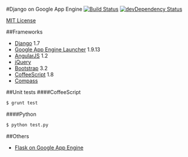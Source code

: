 #Django on Google App Engine
[![Build Status](https://secure.travis-ci.org/kelp404/Django-GAE.png?branch=master)](http://travis-ci.org/kelp404/Django-GAE)
[![devDependency Status](https://david-dm.org/kelp404/Django-GAE/dev-status.png?branch=master)](https://david-dm.org/kelp404/Django-GAE#info=devDependencies)

[MIT License](http://www.opensource.org/licenses/mit-license.php)



##Frameworks
* [Django](https://github.com/django/django) 1.7
* [Google App Engine Launcher](https://developers.google.com/appengine/) 1.9.13
* [AngularJS](http://angularjs.org/) 1.2
* [jQuery](http://jquery.com/)
* [Bootstrap](http://getbootstrap.com/) 3.2
* [CoffeeScript](http://coffeescript.org) 1.8
* [Compass](https://github.com/chriseppstein/compass)



##Unit tests
####CoffeeScript
>
```bash
$ grunt test
```

####Python
>
```bash
$ python test.py
```



##Others
* [Flask on Google App Engine](https://github.com/kelp404/Flask-GAE)


